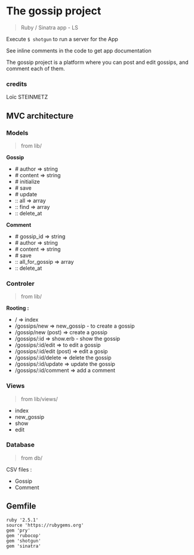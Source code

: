 # The gossip project

> Ruby / Sinatra app - LS

Execute `$ shotgun` to run a server for the App

See inline comments in the code to get app documentation

The gossip project is a platform where you can post and edit gossips, and comment each of them.

### credits

Loïc STEINMETZ

## MVC architecture

### Models

> from lib/

**Gossip**

- \# author => string
- \# content => string
- \# initialize
- \# save
- \# update
- :: all => array
- :: find => array
- :: delete_at

**Comment**

- \# gossip_id => string
- \# author => string
- \# content => string
- \# save
- :: all_for_gossip => array
- :: delete_at

### Controler

> from lib/

**Rooting :**

- / => index
- /gossips/new => new_gossip - to create a gossip
- /gossip/new (post) => create a gossip
- /gossips/:id => show.erb - show the gossip
- /gossips/:id/edit => to edit a gossip
- /gossips/:id/edit (post) => edit a gosip
- /gossips/:id/delete => delete the gossip
- /gossips/:id/update => update the gossip
- /gossips/:id/comment => add a comment

### Views

> from lib/views/

- index
- new_gossip
- show
- edit

### Database

> from db/

CSV files : 

- Gossip
- Comment

## Gemfile

```
ruby '2.5.1'
source 'https://rubygems.org'
gem 'pry'
gem 'rubocop'
gem 'shotgun'
gem 'sinatra'
```
